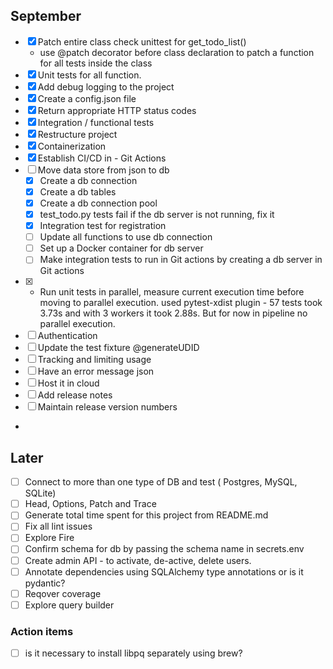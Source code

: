 ## September

- [x] Patch entire class check unittest for get_todo_list()
  - use @patch decorator before class declaration to patch a function for all tests inside the class
- [x] Unit tests for all function.
- [x] Add debug logging to the project
- [x] Create a config.json file
- [x] Return appropriate HTTP status codes 
- [X] Integration / functional tests
- [x] Restructure project
- [x] Containerization  
- [x] Establish CI/CD in - Git Actions
- [ ] Move data store from json to db
  - [x] Create a db connection
  - [x] Create a db tables
  - [x] Create a db connection pool
  - [x] test_todo.py tests fail if the db server is not running, fix it
  - [x] Integration test for registration
  - [ ] Update all functions to use db connection
  - [ ] Set up a Docker container for db server
  - [ ] Make integration tests to run in Git actions by creating a db server in Git actions
- [x] - Run unit tests in parallel, measure current execution time before moving to parallel execution. 
        used pytest-xdist plugin - 57 tests took 3.73s and with 3 workers it took 2.88s. 
        But for now in pipeline no parallel execution.
- [ ] Authentication
- [ ] Update the test fixture @generateUDID 
- [ ] Tracking and limiting usage 
- [ ] Have an error message json
- [ ] Host it in cloud
- [ ] Add release notes
- [ ] Maintain release version numbers
- 
## Later

- [ ] Connect to more than one type of DB and test ( Postgres, MySQL, SQLite)
- [ ] Head, Options, Patch and Trace
- [ ] Generate total time spent for this project from README.md
- [ ] Fix all lint issues
- [ ] Explore Fire
- [ ] Confirm schema for db by passing the schema name in secrets.env
- [ ] Create admin API - to activate, de-active, delete users. 
- [ ] Annotate dependencies using SQLAlchemy type annotations or is it pydantic?
- [ ] Reqover coverage
- [ ] Explore query builder 

### Action items
 - [ ] is it necessary to install libpq separately using brew? 